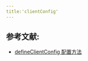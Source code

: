 ```yaml
---
title:'clientConfig'
---
```


## 参考文献:


- [defineClientConfig 配置方法](https://vuepress.github.io/zh/advanced/cookbook/usage-of-client-config.html)